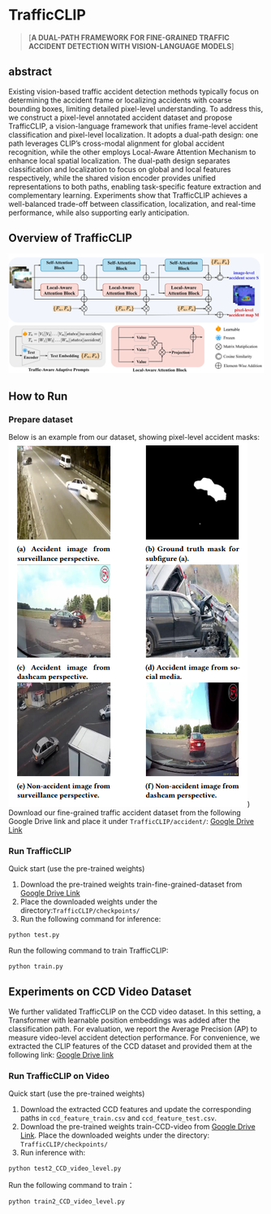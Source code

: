 # TrafficCLIP 
> [**A DUAL-PATH FRAMEWORK FOR FINE-GRAINED TRAFFIC ACCIDENT DETECTION WITH VISION-LANGUAGE MODELS**]

## abstract 
Existing vision-based traffic accident detection methods typically focus on determining the accident frame or localizing accidents with coarse bounding boxes, limiting detailed pixel-level understanding. To address this, we construct a pixel-level annotated accident dataset and propose TrafficCLIP, a vision-language framework that unifies frame-level accident classification and pixel-level localization. It adopts a dual-path design: one path leverages CLIP’s cross-modal alignment for global accident recognition, while the other employs Local-Aware Attention Mechanism to enhance local spatial localization. The dual-path design separates classification and localization to focus on global and local features respectively, while the shared vision encoder provides unified representations to both paths, enabling task-specific feature extraction and complementary learning. Experiments show that TrafficCLIP achieves a well-balanced trade-off between classification, localization, and real-time performance, while also supporting early anticipation.

## Overview of TrafficCLIP
![overview](https://github.com/Sophia35/TrafficCLIP/blob/main/TrafficCLIP.png)

## How to Run
### Prepare dataset
Below is an example from our dataset, showing pixel-level accident masks:
![Dataset Sample](https://github.com/Sophia35/TrafficCLIP/blob/main/dataset.png))
Download our fine-grained traffic accident dataset from the following Google Drive link and place it under `TrafficCLIP/accident/`:
[Google Drive Link](https://drive.google.com/file/d/1snuQ5fn0FA9rEKhvWrBzKqdnwkxYj_7e/view?usp=sharing)
### Run TrafficCLIP
Quick start (use the pre-trained weights)
1. Download the pre-trained weights train-fine-grained-dataset from [Google Drive Link](https://drive.google.com/file/d/1vZMjZAR9vssg9Ev7e7mQS6BrbVwfwUks/view?usp=sharing)
2. Place the downloaded weights under the directory:`TrafficCLIP/checkpoints/`
3. Run the following command for inference:
```bash
python test.py
```
Run the following command to train TrafficCLIP:
```bash
python train.py
```

## Experiments on CCD Video Dataset
We further validated TrafficCLIP on the CCD video dataset. In this setting, a Transformer with learnable position embeddings was added after the classification path. For evaluation, we report the Average Precision (AP) to measure video-level accident detection performance.
For convenience, we extracted the CLIP features of the CCD dataset and provided them at the following link: [Google Drive link](https://drive.google.com/file/d/1cW6r2ItTpf0pjLc8bpcVvIVlVa-YIL_W/view?usp=sharing)
### Run TrafficCLIP on Video
Quick start (use the pre-trained weights)
1. Download the extracted CCD features and update the corresponding paths in `ccd_feature_train.csv` and `ccd_feature_test.csv`.
2. Download the pre-trained weights train-CCD-video from [Google Drive Link](https://drive.google.com/file/d/1vZMjZAR9vssg9Ev7e7mQS6BrbVwfwUks/view?usp=sharing). Place the downloaded weights under the directory: `TrafficCLIP/checkpoints/`
4. Run inference with:
```bash
python test2_CCD_video_level.py
```
Run the following command to train：
```bash
python train2_CCD_video_level.py
```

